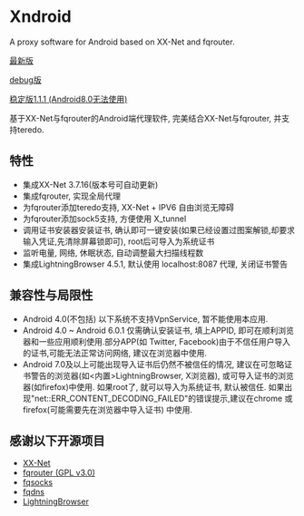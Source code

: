 # Xndroid
A proxy software for Android based on XX-Net and fqrouter.

[最新版](https://raw.githubusercontent.com/XndroidDev/Xndroid/master/update/app-release.apk)

[debug版](https://raw.githubusercontent.com/XndroidDev/Xndroid/master/update/app-debug.apk)

[稳定版1.1.1 (Android8.0无法使用)](https://github.com/XndroidDev/Xndroid/releases/download/1.1.1/app-release.apk)

基于XX-Net与fqrouter的Android端代理软件, 完美结合XX-Net与fqrouter, 并支持teredo.

## 特性
 * 集成XX-Net 3.7.16(版本号可自动更新)
 * 集成fqrouter, 实现全局代理
 * 为fqrouter添加teredo支持, XX-Net + IPV6 自由浏览无障碍
 * 为fqrouter添加sock5支持, 方便使用 X_tunnel
 * 调用证书安装器安装证书, 确认即可一键安装(如果已经设置过图案解锁,却要求输入凭证,先清除屏幕锁即可), root后可导入为系统证书
 * 监听电量, 网络, 休眠状态, 自动调整最大扫描线程数
 * 集成LightningBrowser 4.5.1, 默认使用 localhost:8087 代理, 关闭证书警告

## 兼容性与局限性
 * Android 4.0(不包括) 以下系统不支持VpnService, 暂不能使用本应用.
 * Android 4.0 ~ Android 6.0.1 仅需确认安装证书, 填上APPID, 即可在顺利浏览器和一些应用顺利使用.部分APP(如 Twitter, Facebook)由于不信任用户导入的证书,可能无法正常访问网络, 建议在浏览器中使用.
 * Android 7.0及以上可能出现导入证书后仍然不被信任的情况, 建议在可忽略证书警告的浏览器(如<内置>LightningBrowser, X浏览器), 或可导入证书的浏览器(如firefox)中使用. 如果root了, 就可以导入为系统证书, 默认被信任. 如果出现"net::ERR_CONTENT_DECODING_FAILED"的错误提示,建议在chrome 或 firefox(可能需要先在浏览器中导入证书) 中使用.

## 感谢以下开源项目
 * [XX-Net](https://github.com/XX-net/XX-Net)
 * [fqrouter (GPL v3.0)](https://github.com/fqrouter/fqrouter)
 * [fqsocks](https://github.com/fqrouter/fqsocks)
 * [fqdns](https://github.com/fqrouter/fqdns)
 * [LightningBrowser](https://github.com/anthonycr/Lightning-Browser)